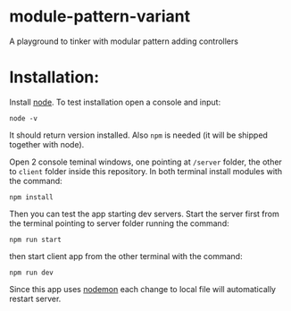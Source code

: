 # module-pattern-variant
A playground to tinker with modular pattern adding controllers

# Installation:
Install [node](https://nodejs.org/en/download/). To test installation open a console and input:

```node -v```

It should return version installed. Also ```npm``` is needed (it will be shipped together with node).

Open 2 console teminal windows, one pointing at ```/server``` folder, the other to ```client``` folder inside this repository. In both terminal install modules with the command:

```npm install```

Then you can test the app starting dev servers. Start the server first from the terminal pointing to server folder running the command:

```npm run start```

then start client app from the other terminal with the command:

```npm run dev```

Since this app uses [nodemon](https://www.npmjs.com/package/nodemon) each change to local file will automatically restart server.
